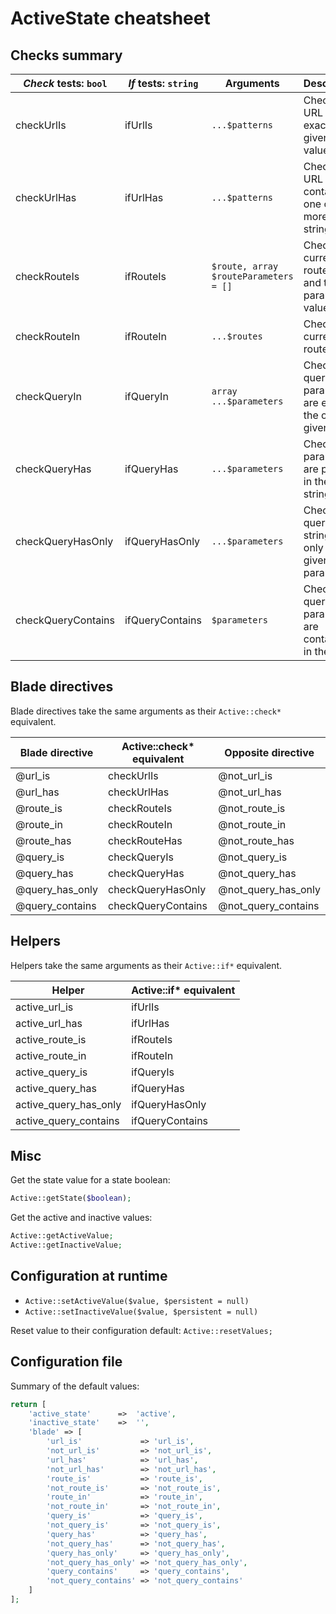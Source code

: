 # ActiveState cheatsheet

## Checks summary

| *Check* tests: `bool` | *If* tests: `string` | Arguments                             | Description                                            |
|-----------------------|----------------------|---------------------------------------|--------------------------------------------------------|
| checkUrlIs            | ifUrlIs              | `...$patterns`                        | Check the URL is exactly the given value(s)            |
| checkUrlHas           | ifUrlHas             | `...$patterns`                        | Check the URL contains one or more strings             |
| checkRouteIs          | ifRouteIs            | `$route, array $routeParameters = []` | Check the current route name and the parameters values |
| checkRouteIn          | ifRouteIn            | `...$routes`                          | Check current route name                               |
| checkQueryIn          | ifQueryIn            | `array ...$parameters`                | Check query parameters are exactly the ones given      |
| checkQueryHas         | ifQueryHas           | `...$parameters`                      | Check parameters are present in the query string       |
| checkQueryHasOnly     | ifQueryHasOnly       | `...$parameters`                      | Check query string has only the given parameters       |
| checkQueryContains    | ifQueryContains      | `$parameters`                         | Check query parameters are contained in the query      |

## Blade directives

Blade directives take the same arguments as their `Active::check*` equivalent.

| Blade directive | Active::check* equivalent | Opposite directive  |
|-----------------|---------------------------|---------------------|
| @url_is         | checkUrlIs                | @not_url_is         |
| @url_has        | checkUrlHas               | @not_url_has        |
| @route_is       | checkRouteIs              | @not_route_is       |
| @route_in       | checkRouteIn              | @not_route_in       |
| @route_has      | checkRouteHas             | @not_route_has      |
| @query_is       | checkQueryIs              | @not_query_is       |
| @query_has      | checkQueryHas             | @not_query_has      |
| @query_has_only | checkQueryHasOnly         | @not_query_has_only |
| @query_contains | checkQueryContains        | @not_query_contains |

## Helpers

Helpers take the same arguments as their `Active::if*` equivalent.

| Helper                | Active::if* equivalent |
|-----------------------|------------------------|
| active_url_is         | ifUrlIs                |
| active_url_has        | ifUrlHas               |
| active_route_is       | ifRouteIs              |
| active_route_in       | ifRouteIn              |
| active_query_is       | ifQueryIs              |
| active_query_has      | ifQueryHas             |
| active_query_has_only | ifQueryHasOnly         |
| active_query_contains | ifQueryContains        |

## Misc

Get the state value for a state boolean:
```php
Active::getState($boolean);
```

Get the active and inactive values:
```php
Active::getActiveValue;
Active::getInactiveValue;
```

## Configuration at runtime

* `Active::setActiveValue($value, $persistent = null)`
* `Active::setInactiveValue($value, $persistent = null)`

Reset value to their configuration default:
`Active::resetValues;`

## Configuration file

Summary of the default values:

```php
return [
    'active_state'      =>  'active',
    'inactive_state'    =>  '',
    'blade' => [
        'url_is'             => 'url_is',
        'not_url_is'         => 'not_url_is',
        'url_has'            => 'url_has',
        'not_url_has'        => 'not_url_has',
        'route_is'           => 'route_is',
        'not_route_is'       => 'not_route_is',
        'route_in'           => 'route_in',
        'not_route_in'       => 'not_route_in',
        'query_is'           => 'query_is',
        'not_query_is'       => 'not_query_is',
        'query_has'          => 'query_has',
        'not_query_has'      => 'not_query_has',
        'query_has_only'     => 'query_has_only',
        'not_query_has_only' => 'not_query_has_only',
        'query_contains'     => 'query_contains',
        'not_query_contains' => 'not_query_contains'
    ]
];
```
